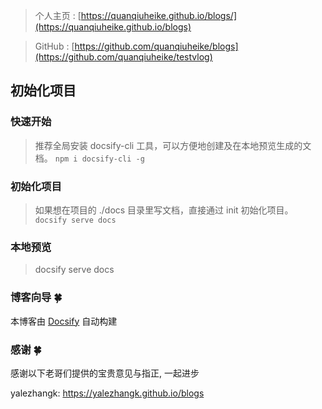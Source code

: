 > 个人主页 : [https://quanqiuheike.github.io/blogs/](https://quanqiuheike.github.io/blogs)

> GitHub : [https://github.com/quanqiuheike/blogs](https://github.com/quanqiuheike/testvlog)

## 初始化项目
### 快速开始
> 推荐全局安装 docsify-cli 工具，可以方便地创建及在本地预览生成的文档。
  ```npm i docsify-cli -g```
### 初始化项目  
> 如果想在项目的 ./docs 目录里写文档，直接通过 init 初始化项目。
```docsify serve docs```
### 本地预览
> docsify serve docs

### 博客向导 🍀
本博客由 [Docsify](https://docsify.js.org/#/zh-cn/) 自动构建

### 感谢 🍀
感谢以下老哥们提供的宝贵意见与指正, 一起进步

yalezhangk: https://yalezhangk.github.io/blogs
